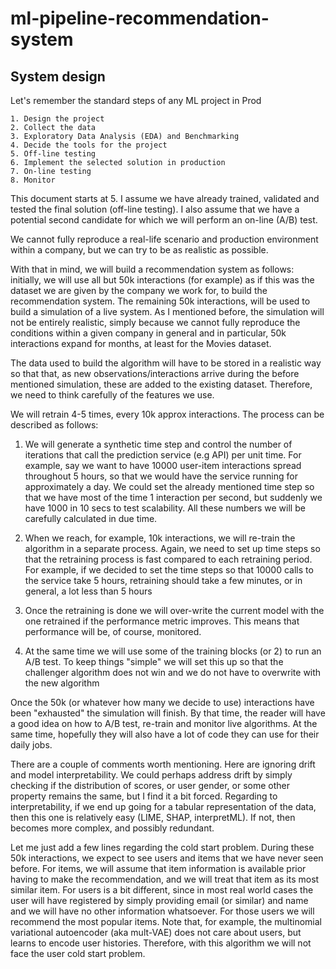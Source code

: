 # ml-pipeline-recommendation-system

## System design

Let's remember the standard steps of any ML project in Prod

```
1. Design the project
2. Collect the data
3. Exploratory Data Analysis (EDA) and Benchmarking
4. Decide the tools for the project
5. Off-line testing
6. Implement the selected solution in production
7. On-line testing
8. Monitor
```

This document starts at 5. I assume we have already trained, validated and
tested the final solution (off-line testing). I also assume that we have a
potential second candidate for which we will perform an on-line (A/B) test.

We cannot fully reproduce a real-life scenario and production environment
within a company, but we can try to be as realistic as possible.

With that in mind, we will build a recommendation system as follows:
initially, we will use all but 50k interactions (for example) as if this was
the dataset we are given by the company we work for, to build the
recommendation system. The remaining 50k interactions, will be used to build a
simulation of a live system. As I mentioned before, the simulation will not be
entirely realistic, simply because we cannot fully reproduce the conditions
within a given company in general and in particular, 50k interactions expand
for months, at least for the Movies dataset.

The data used to build the algorithm will have to be stored in a realistic way
so that that, as new observations/interactions arrive during the before
mentioned simulation, these are added to the existing dataset. Therefore, we
need to think carefully of the features we use.

We will retrain 4-5 times, every 10k approx interactions. The process can be
described as follows:

1. We will generate a synthetic time step and control the number of iterations
that call the prediction service (e.g API) per unit time. For example, say we
want to have 10000 user-item interactions spread throughout 5 hours, so that
we would have the service running for approximately a day. We could set the
already mentioned time step so that we have most of the time 1 interaction per
second, but suddenly we have 1000 in 10 secs to test scalability. All these
numbers we will be carefully calculated in due time.

2. When we reach, for example, 10k interactions, we will re-train the
algorithm in a separate process. Again, we need to set up time steps so that
the retraining process is fast compared to each retraining period. For
example, if we decided to set the time steps so that 10000 calls to the
service take 5 hours, retraining should take a few minutes, or in general, a
lot less than 5 hours

3. Once the retraining is done we will over-write the current model with the
one retrained if the performance metric improves. This means that performance
will be, of course, monitored.

4. At the same time we will use some of the training blocks (or 2) to run an
A/B test. To keep things "simple" we will set this up so that the challenger
algorithm does not win and we do not have to overwrite with the new algorithm

Once the 50k (or whatever how many we decide to use) interactions have been
"exhausted" the simulation will finish. By that time, the reader will have a
good idea on how to A/B test, re-train and monitor live algorithms. At the
same time, hopefully they will also have a lot of code they can use for their
daily jobs.

There are a couple of comments worth mentioning. Here are ignoring drift and
model interpretability. We could perhaps address drift by simply checking if
the distribution of scores, or user gender, or some other property remains the
same, but I find it a bit forced. Regarding to interpretability, if we end up
going for a tabular representation of the data, then this one is relatively
easy (LIME, SHAP, interpretML). If not, then becomes more complex, and
possibly redundant.

Let me just add a few lines regarding the cold start problem. During these 50k
interactions, we expect to see users and items that we have never seen before.
For items, we will assume that item information is available prior having to
make the recommendation, and we will treat that item as its most similar item.
For users is a bit different, since in most real world cases the user will
have registered by simply providing email (or similar) and name and we will
have no other information whatsoever. For those users we will recommend the
most popular items. Note that, for example, the multinomial variational
autoencoder (aka mult-VAE) does not care about users, but learns to encode
user histories. Therefore, with this algorithm we will not face the user cold
start problem.

